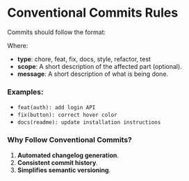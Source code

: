 # Conventional Commits Rules

Commits should follow the format:


Where:
- **type**: chore, feat, fix, docs, style, refactor, test
- **scope**: A short description of the affected part (optional).
- **message**: A short description of what is being done.

### Examples:
- `feat(auth): add login API`
- `fix(button): correct hover color`
- `docs(readme): update installation instructions`

### Why Follow Conventional Commits?
1. **Automated changelog generation**.
2. **Consistent commit history**.
3. **Simplifies semantic versioning**.
